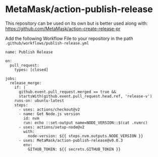# MetaMask/action-publish-release

This repository can be used on its own but is better used along with: https://github.com/MetaMask/action-create-release-pr


Add the following Workflow File to your repository in the path `.github/workflows/publish-release.yml`


```
name: Publish Release

on:
  pull_request:
    types: [closed]

jobs:
  release_merge:
    if: |
      github.event.pull_request.merged == true &&
      startsWith(github.event.pull_request.head.ref, 'release-v')
    runs-on: ubuntu-latest
    steps:
      - uses: actions/checkout@v2
      - name: Get Node.js version
        id: nvm
        run: echo ::set-output name=NODE_VERSION::$(cat .nvmrc)
      - uses: actions/setup-node@v2
        with:
          node-version: ${{ steps.nvm.outputs.NODE_VERSION }}
      - uses: MetaMask/action-publish-release@v0.0.3
        env:
          GITHUB_TOKEN: ${{ secrets.GITHUB_TOKEN }}

```
